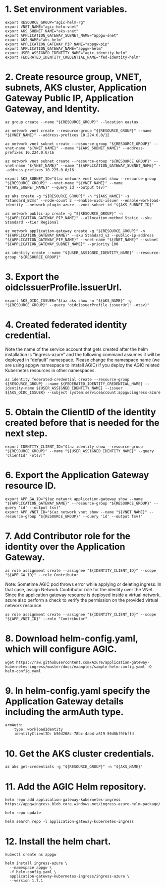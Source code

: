 # 1.	Set environment variables.
```
export RESOURCE_GROUP="agic-helm-rg"
export VNET_NAME="agic-helm-vnet"
export AKS_SUBNET_NAME="aks-snet"
export APPLICATION_GATEWAY_SUBNET_NAME="appgw-snet"
export AKS_NAME="aks-helm"
export APPLICATION_GATEWAY_PIP_NAME="appgw-pip"
export APPLICATION_GATEWAY_NAME="appgw-helm"
export USER_ASSIGNED_IDENTITY_NAME="agic-identity-helm"
export FEDERATED_IDENTITY_CREDENTIAL_NAME="fed-identity-helm"
```

# 2.	Create resource group, VNET, subnets, AKS cluster, Application Gateway Public IP, Application Gateway, and Identity.
```
az group create --name "${RESOURCE_GROUP}" --location eastus

az network vnet create --resource-group "${RESOURCE_GROUP}" --name "${VNET_NAME}" --address-prefixes 10.224.0.0/12

az network vnet subnet create --resource-group "${RESOURCE_GROUP}" --vnet-name "${VNET_NAME}" --name "${AKS_SUBNET_NAME}" --address-prefixes 10.224.0.0/16

az network vnet subnet create --resource-group "${RESOURCE_GROUP}" --vnet-name "${VNET_NAME}" --name "${APPLICATION_GATEWAY_SUBNET_NAME}" --address-prefixes 10.225.0.0/16

export AKS_SUBNET_ID="$(az network vnet subnet show --resource-group "${RESOURCE_GROUP}" --vnet-name "${VNET_NAME}" --name "${AKS_SUBNET_NAME}" --query id --output tsv)"

az aks create -g "${RESOURCE_GROUP}" -n "${AKS_NAME}" -s "Standard_B2ms" --node-count 2 --enable-oidc-issuer --enable-workload-identity --network-plugin azure --vnet-subnet-id "${AKS_SUBNET_ID}"

az network public-ip create -g "${RESOURCE_GROUP}" -n "${APPLICATION_GATEWAY_PIP_NAME}" --allocation-method Static --sku Standard --tier Regional

az network application-gateway create -g "${RESOURCE_GROUP}" -n "${APPLICATION_GATEWAY_NAME}" --sku Standard_v2 --public-ip-address "${APPLICATION_GATEWAY_PIP_NAME}" --vnet-name "${VNET_NAME}" --subnet "${APPLICATION_GATEWAY_SUBNET_NAME}" --priority 100

az identity create --name "${USER_ASSIGNED_IDENTITY_NAME}" --resource-group "${RESOURCE_GROUP}"
```

# 3.	Export the oidcIssuerProfile.issuerUrl.
```
export AKS_OIDC_ISSUER="$(az aks show -n "${AKS_NAME}" -g "${RESOURCE_GROUP}" --query "oidcIssuerProfile.issuerUrl" -otsv)"
```

# 4.	Created federated identity credential. 
Note the name of the service account that gets created after the helm installation is “ingress-azure” and the following command assumes it will be deployed in “default” namespace. Please change the namespace name (we are using appgw namespace to intstall AGIC) if you deploy the AGIC related Kubernetes resources in other namespaces.
```
az identity federated-credential create --resource-group ${RESOURCE_GROUP} --name ${FEDERATED_IDENTITY_CREDENTIAL_NAME} --identity-name ${USER_ASSIGNED_IDENTITY_NAME} --issuer ${AKS_OIDC_ISSUER} --subject system:serviceaccount:appgw:ingress-azure
```

# 5.	Obtain the ClientID of the identity created before that is needed for the next step.
```
export IDENTITY_CLIENT_ID="$(az identity show --resource-group "${RESOURCE_GROUP}" --name "${USER_ASSIGNED_IDENTITY_NAME}" --query 'clientId' -otsv)"
```

# 6.	Export the Application Gateway resource ID.
```
export APP_GW_ID="$(az network application-gateway show --name "${APPLICATION_GATEWAY_NAME}" --resource-group "${RESOURCE_GROUP}" --query 'id' --output tsv)"
export APP_VNET_ID="$(az network vnet show --name "${VNET_NAME}" --resource-group "${RESOURCE_GROUP}" --query 'id' --output tsv)"
```

# 7.	Add Contributor role for the identity over the Application Gateway.
```
az role assignment create --assignee "${IDENTITY_CLIENT_ID}" --scope "${APP_GW_ID}" --role Contributor
```
Note: Sometime AGIC pod throws error while applying or deleting ingress. In that case, assign Network Contributor role for the identity over the VNet. Since the application gateway resource is deployed inside a virtual network, azure also perform a check to verify the permission on the provided virtual network resource.
```
az role assignment create --assignee "${IDENTITY_CLIENT_ID}" --scope "${APP_VNET_ID}" --role "Contributor"
```

# 8. Download helm-config.yaml, which will configure AGIC.
```
wget https://raw.githubusercontent.com/Azure/application-gateway-kubernetes-ingress/master/docs/examples/sample-helm-config.yaml -O helm-config.yaml
```

# 9.	In helm-config.yaml specify the Application Gateway details including the armAuth type.
```
armAuth:
    type: workloadIdentity
    identityClientID: b50d268c-78bc-4ab4-a819-50d8bf9fbffd
```

# 10. Get the AKS cluster credentials.
```
az aks get-credentials -g "${RESOURCE_GROUP}" -n "${AKS_NAME}"
```

# 11. Add the AGIC Helm repository.
```
helm repo add application-gateway-kubernetes-ingress https://appgwingress.blob.core.windows.net/ingress-azure-helm-package/

helm repo update

helm search repo -l application-gateway-kubernetes-ingress
```

# 12. Install the helm chart.
```
kubectl create ns appgw

helm install ingress-azure \
  --namespace appgw \
  -f helm-config.yaml \
  application-gateway-kubernetes-ingress/ingress-azure \
  --version 1.7.1
```